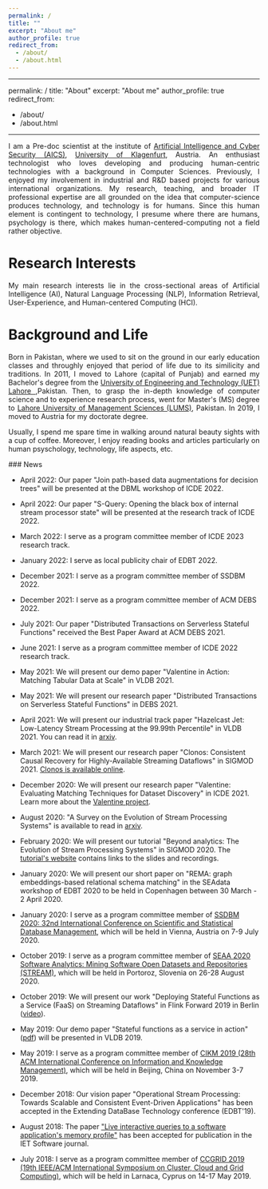```yaml
---
permalink: /
title: ""
excerpt: "About me"
author_profile: true
redirect_from: 
  - /about/
  - /about.html
---
```


---
permalink: /
title: "About"
excerpt: "About me"
author_profile: true
redirect_from: 
  - /about/
  - /about.html
---
<div style="text-align: justify"> 
I am a Pre-doc scientist at the institute of <a href="https://www.aau.at/en/aics/"> Artificial Intelligence and Cyber Security 
(AICS)</a>, <a href="https://www.aau.at/en/">University of Klagenfurt</a>, Austria. An enthusiast technologist who 
loves developing and producing human-centric technologies with a background in Computer Sciences.
Previously, I enjoyed my involvement in industrial and R&D based projects for various 
international organizations. My research, teaching, and broader IT professional expertise are all grounded
on the idea that computer-science produces technology, and technology is for humans. Since this human element is 
contingent to technology, I presume where there are humans, psychology is there, which 
makes human-centered-computing not a field rather objective.
<br />
</div>

Research Interests
======
<div style="text-align: justify"> 
My main research interests lie in the cross-sectional areas of Artificial Intelligence (AI), 
Natural Language Processing (NLP), Information Retrieval, User-Experience, and Human-centered Computing (HCI). 

</div>

Background and Life
======
<div style="text-align: justify"> 
Born in Pakistan, where we used to sit on the ground in our early education 
classes and throughly enjoyed that period of life due to its similicity and traditions.
In 2011, I moved to  Lahore (capital of Punjab) and earned my Bachelor's degree 
from the <a href="https://www.uet.edu.pk"> University of Engineering and Technology (UET) Lahore </a> ,Pakistan.
Then, to grasp the in-depth knowledge of computer science and to experience research process, 
went for Master's (MS) degree to <a href="https://lums.edu.pk/">Lahore University of Management Sciences (LUMS)</a>, 
Pakistan. In 2019, I moved to Austria for my doctorate degree. 


Usually, I spend me spare time in walking around natural beauty sights with a cup of coffee. 
Moreover, I enjoy reading books and articles particularly on human psyschology, 
technology, life aspects, etc.
</div>
### News

- April 2022: Our paper "Join path-based data augmentations for decision trees" will be presented at the DBML workshop of ICDE 2022.

- April 2022: Our paper "S-Query: Opening the black box of internal stream processor state" will be presented at the research track of ICDE 2022.

- March 2022: I serve as a program committee member of ICDE 2023 research track.

- January 2022: I serve as local publicity chair of EDBT 2022.

- December 2021: I serve as a program committee member of SSDBM 2022.

- December 2021: I serve as a program committee member of ACM DEBS 2022.

- July 2021: Our paper "Distributed Transactions on Serverless Stateful Functions" received the Best Paper Award at ACM DEBS 2021.

- June 2021: I serve as a program committee member of ICDE 2022 research track.

- May 2021: We will present our demo paper "Valentine in Action: Matching Tabular Data at Scale" in VLDB 2021.

- May 2021: We will present our research paper "Distributed Transactions on Serverless Stateful Functions" in DEBS 2021.

- April 2021: We will present our industrial track paper "Hazelcast Jet: Low-Latency Stream Processing at the 99.99th Percentile" in VLDB 2021. You can read it in [arxiv](https://arxiv.org/abs/2103.10169).

- March 2021: We will present our research paper "Clonos: Consistent Causal Recovery for Highly-Available Streaming Dataflows" in SIGMOD 2021. [Clonos is available online](https://delftdata.github.io/clonos-web/).

- December 2020: We will present our research paper "Valentine: Evaluating Matching Techniques for Dataset Discovery" in ICDE 2021. Learn more about the [Valentine project](https://delftdata.github.io/valentine/).

- August 2020: "A Survey on the Evolution of Stream Processing Systems" is available to read in [arxiv](https://arxiv.org/abs/2008.00842).

- February 2020: We will present our tutorial "Beyond analytics: The Evolution of Stream Processing Systems" in SIGMOD 2020. The [tutorial's website](https://streaming-research.github.io/Tutorial-SIGMOD-2020/) contains links to the slides and recordings.

- January 2020: We will present our short paper on "REMA: graph embeddings-based relational schema matching" in the SEAdata workshop of EDBT 2020 to be held in Copenhagen between 30 March - 2 April 2020.

- January 2020: I serve as a program committee member of [SSDBM 2020: 32nd
International Conference on Scientific and Statistical Database
Management](http://ssdbm.org/2020/), which will be held in Vienna, Austria on 7-9 July 2020.

- October 2019: I serve as a program committee member of [SEAA 2020 Software Analytics: Mining Software Open Datasets and Repositories (STREAM)](https://dsd-seaa2020.um.si/seaa/STREAM.html?sec=sessions_stream), which will be held in Portoroz, Slovenia on 26-28 August 2020.

- October 2019: We will present our work "Deploying Stateful Functions as a Service (FaaS) on Streaming Dataflows" in Flink Forward 2019 in Berlin ([video](https://www.youtube.com/watch?v=wKfzDPkbAao)).

- May 2019: Our demo paper "Stateful functions as a service in action" ([pdf](http://asterios.katsifodimos.com/assets/publications/stateful-functions.pdf)) will be presented in VLDB 2019.

- May 2019: I serve as a program committee member of [CIKM 2019 (28th ACM International Conference on Information and Knowledge Management)](http://www.cikm2019.net), which will be held in Beijing, China on November 3-7 2019.

- December 2018: Our vision paper "Operational Stream Processing: Towards Scalable and Consistent Event-Driven Applications" has been accepted in the Extending DataBase Technology conference (EDBT'19).

- August 2018: The paper ["Live interactive queries to a software application's memory profile"](http://ietdl.org/t/uIR5q) has been accepted for publication in the IET Software journal.

- July 2018: I serve as a program committee member of [CCGRID 2019 (19th IEEE/ACM International Symposium on Cluster, Cloud and Grid Computing)](https://www.ccgrid2019.org), which will be held in Larnaca, Cyprus on 14-17 May 2019.
